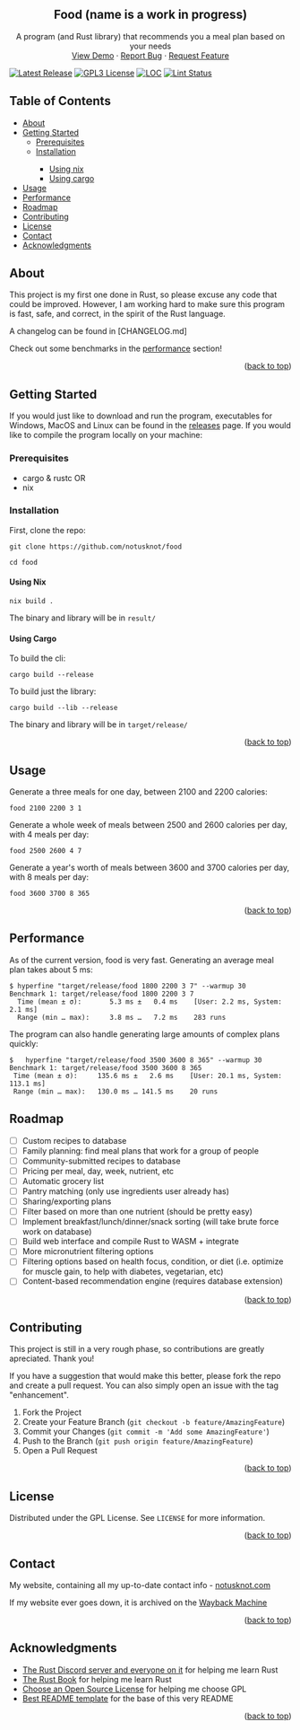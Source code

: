 
<div id="top"></div>

<div align="center">
  <h2 align="center">Food (name is a work in progress)</h2>

  <p align="center">
    A program (and Rust library) that recommends you a meal plan based on your needs
    <br />
    <a href="https://github.com/othneildrew/Best-README-Template">View Demo</a>
    ·
    <a href="https://github.com/notusknot/food/issues">Report Bug</a>
    ·
    <a href="https://github.com/notusknot/food/issues">Request Feature</a>
  </p>
</div>

[![Latest Release][release-badge]][release-latest] [![GPL3 License][license-badge]][license-url] [![LOC][loc-badge]][loc-report] [![Lint Status][lint-badge]][lint-latest]


[license-badge]: https://img.shields.io/github/license/notusknot/food.svg
[license-url]: https://github.com/notusknot/food/blob/main/LICENSE
[release-badge]: https://img.shields.io/github/tag/notusknot/food.svg
[release-latest]: https://github.com/notusknot/food/releases/latest
[loc-badge]: https://tokei.rs/b1/github/notusknot/food
[loc-report]: https://github.com/notusknot/food
[lint-badge]: https://github.com/notusknot/food/actions/workflows/test-and-build.yaml/badge.svg
[lint-latest]: https://github.com/notusknot/food/actions/workflows/test-and-build.yaml

<!-- TABLE OF CONTENTS -->
<h2>Table of Contents</h2>
<ul>
  <li><a href="#about">About</a></li>
  <li>
    <a href="#getting-started">Getting Started</a>
    <ul>
      <li><a href="#prerequisites">Prerequisites</a></li>
      <li><a href="#installation">Installation</a></li>
      <ul>
        <li><a href="#using-nix">Using nix</a></li>
        <li><a href="#using-cargo">Using cargo</a></li>
      </ul>
    </ul>
  </li>
  <li><a href="#usage">Usage</a></li>
  <li><a href="#performance">Performance</a></li>
  <li><a href="#roadmap">Roadmap</a></li>
  <li><a href="#contributing">Contributing</a></li>
  <li><a href="#license">License</a></li>
  <li><a href="#contact">Contact</a></li>
  <li><a href="#acknowledgments">Acknowledgments</a></li>
</ul>



<!-- ABOUT THE PROJECT -->
## About

This project is my first one done in Rust, so please excuse any code that could be improved. However, I am working hard to make sure this program is fast, safe, and correct, in the spirit of the Rust language.

A changelog can be found in [CHANGELOG.md]

Check out some benchmarks in the [performance](#performance) section!

<p align="right">(<a href="#top">back to top</a>)</p>



<!-- GETTING STARTED -->
## Getting Started

If you would just like to download and run the program, executables for Windows, MacOS and Linux can be found in the [releases](https://github.com/notusknot/food/releases) page. If you would like to compile the program locally on your machine:

### Prerequisites
* cargo & rustc
OR
* nix

### Installation

First, clone the repo:
```
git clone https://github.com/notusknot/food
```
```
cd food
```

#### Using Nix

```
nix build .
```
The binary and library will be in `result/`

#### Using Cargo

To build the cli:
```
cargo build --release
```

To build just the library:
```
cargo build --lib --release
```
The binary and library will be in `target/release/`

<p align="right">(<a href="#top">back to top</a>)</p>



<!-- USAGE EXAMPLES -->
## Usage

Generate a three meals for one day, between 2100 and 2200 calories:
```
food 2100 2200 3 1
```

Generate a whole week of meals between 2500 and 2600 calories per day, with 4 meals per day:
```
food 2500 2600 4 7
```

Generate a year's worth of meals between 3600 and 3700 calories per day, with 8 meals per day:
```
food 3600 3700 8 365
```

<p align="right">(<a href="#top">back to top</a>)</p>

## Performance

As of the current version, food is very fast. Generating an average meal plan takes about 5 ms:
```
$ hyperfine "target/release/food 1800 2200 3 7" --warmup 30
Benchmark 1: target/release/food 1800 2200 3 7
  Time (mean ± σ):       5.3 ms ±   0.4 ms    [User: 2.2 ms, System: 2.1 ms]
  Range (min … max):     3.8 ms …   7.2 ms    283 runs
```
 The program can also handle generating large amounts of complex plans quickly:
 ```
$ 	hyperfine "target/release/food 3500 3600 8 365" --warmup 30
Benchmark 1: target/release/food 3500 3600 8 365
  Time (mean ± σ):     135.6 ms ±   2.6 ms    [User: 20.1 ms, System: 113.1 ms]
  Range (min … max):   130.0 ms … 141.5 ms    20 runs
```


<!-- ROADMAP -->
## Roadmap

- [ ] Custom recipes to database
- [ ] Family planning: find meal plans that work for a group of people
- [ ] Community-submitted recipes to database
- [ ] Pricing per meal, day, week, nutrient, etc
- [ ] Automatic grocery list
- [ ] Pantry matching (only use ingredients user already has)
- [ ] Sharing/exporting plans
- [ ] Filter based on more than one nutrient (should be pretty easy)
- [ ] Implement breakfast/lunch/dinner/snack sorting (will take brute force work on database)
- [ ] Build web interface and compile Rust to WASM + integrate
- [ ] More micronutrient filtering options
- [ ] Filtering options based on health focus, condition, or diet (i.e. optimize for muscle gain, to help
with diabetes, vegetarian, etc)
- [ ] Content-based recommendation engine (requires database extension)

<p align="right">(<a href="#top">back to top</a>)</p>



<!-- CONTRIBUTING -->
## Contributing

This project is still in a very rough phase, so contributions are greatly apreciated. Thank you!

If you have a suggestion that would make this better, please fork the repo and create a pull request. You can also simply open an issue with the tag "enhancement".

1. Fork the Project
2. Create your Feature Branch (`git checkout -b feature/AmazingFeature`)
3. Commit your Changes (`git commit -m 'Add some AmazingFeature'`)
4. Push to the Branch (`git push origin feature/AmazingFeature`)
5. Open a Pull Request

<p align="right">(<a href="#top">back to top</a>)</p>



<!-- LICENSE -->
## License

Distributed under the GPL License. See `LICENSE` for more information.

<p align="right">(<a href="#top">back to top</a>)</p>



<!-- CONTACT -->
## Contact

My website, containing all my up-to-date contact info - [notusknot.com](https://notusknot.com)

If my website ever goes down, it is archived on the [Wayback Machine](https://web.archive.org/web/*/notusknot.com)

<p align="right">(<a href="#top">back to top</a>)</p>



<!-- ACKNOWLEDGMENTS -->
## Acknowledgments

* [The Rust Discord server and everyone on it](https://discord.gg/rust-lang-community) for helping me learn Rust
* [The Rust Book](https://doc.rust-lang.org/stable/book/) for helping me learn Rust
* [Choose an Open Source License](https://choosealicense.com) for helping me choose GPL
* [Best README template](https://github.com/othneildrew/Best-README-Template) for the base of this very README

<p align="right">(<a href="#top">back to top</a>)</p>